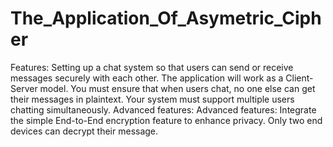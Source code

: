 # The_Application_Of_Asymetric_Cipher
Features: Setting up a chat system so that users can send or receive messages
securely with each other. The application will work as a Client-Server model. You
must ensure that when users chat, no one else can get their messages in plaintext.
Your system must support multiple users chatting simultaneously.
Advanced features: Advanced features: Integrate the simple End-to-End
encryption feature to enhance privacy. Only two end devices can decrypt their
message.